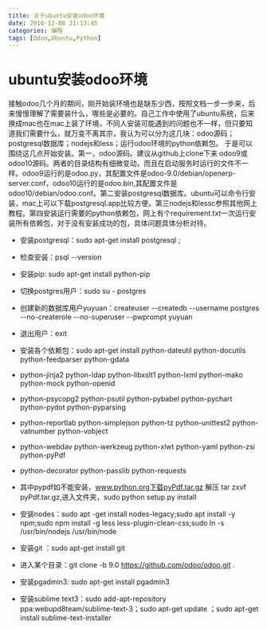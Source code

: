 ```yaml
---
title: 关于ubuntu安装odoo环境
date: 2016-12-08 21:13:45
categories: 编程
tags: [Odoo,Ubuntu,Python]
---
```

# ubuntu安装odoo环境
  接触odoo几个月的期间，刚开始装环境也是缺东少西，按照文档一步一步来，后来慢慢理解了需要装什么，哪些是必要的。自己工作中使用了ubuntu系统，后来换成mac也在mac上装了环境，不同人安装可能遇到的问题也不一样，但只要知道我们需要什么，就万变不离其宗，我认为可以分为这几块：odoo源码；postgresql数据库；nodejs和less；运行odoo环境的python依赖包。
   于是可以围绕这几点开始安装。第一，odoo源码。建议从github上clone下来 odoo9或odoo10源码。两者的目录结构有细微变动，而且在启动服务时运行的文件不一样。odoo9运行的是odoo.py，其配置文件是odoo-9.0/debian/openerp-server.conf，odoo10运行的是odoo.bin,其配置文件是odoo10/debian/odoo.conf。第二安装postgresql数据库。ubuntu可以命令行安装，mac上可以下载postgresql.app比较方便。第三nodejs和lessc参照其他网上教程。第四安装运行需要的python依赖包，网上有个requirement.txt一次运行安装所有依赖包，对于没有安装成功的包，具体问题具体分析对待。

-  安装postgresql：sudo  apt-get install postgresql  ;

- 检查安装：psql --version

-  安装pip: sudo apt-get install python-pip

- 切换postgres用户：sudo  su - postgres

- 创建新的数据库用户yuyuan：createuser --createdb --username postgres --no-createrole --no-superuser --pwprompt yuyuan

- 退出用户：exit

- 安装各个依赖包：sudo apt-get install python-dateutil python-docutils python-feedparser python-gdata
- python-jinja2 python-ldap python-libxslt1 python-lxml python-mako python-mock python-openid
- python-psycopg2 python-psutil python-pybabel python-pychart python-pydot python-pyparsing
- python-reportlab python-simplejson python-tz python-unittest2 python-vatnumber python-vobject
- python-webdav python-werkzeug python-xlwt python-yaml python-zsi python-pyPdf
- python-decorator python-passlib python-requests

- 其中pypdf如不能安装，www.python.org下载pyPdf.tar.gz  解压  tar zxvf  pyPdf.tar.gz,进入文件夹，sudo python setup.py install

- 安装nodes：sudo apt -get install nodes-legacy;sudo apt install -y npm;sudo npm install -g less less-plugin-clean-css;sudo ln -s /usr/bin/nodejs  /usr/bin/node

- 安装git ：sudo apt-get install git

- 进入某个目录：git clone -b 9.0 https://github.com/odoo/odoo.git  .

- 安装pgadmin3: sudo apt-get  install pgadmin3

- 安装sublime text3：sudo add-apt-repository ppa:webupd8team/sublime-text-3；sudo apt-get update ；sudo apt-get install sublime-text-installer
